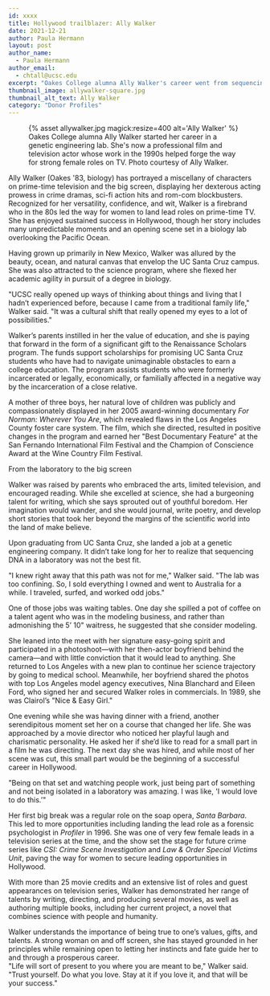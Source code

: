 ```yaml
---
id: xxxx
title: Hollywood trailblazer: Ally Walker
date: 2021-12-21
author: Paula Hermann
layout: post
author_name:
  - Paula Hermann
author_email:
  - chtall@ucsc.edu
excerpt: "Oakes College alumna Ally Walker's career went from sequencing genmoes to solving crimes on television."
thumbnail_image: allywalker-square.jpg
thumbnail_alt_text: Ally Walker
category: "Donor Profiles"
---
```

<figure class="inline-image right">
{% asset allywalker.jpg magick:resize=400 alt='Ally Walker' %}
<figcaption>Oakes College alumna Ally Walker started her career in a genetic engineering lab. She's now a professional film and television actor whose work in the 1990s helped forge the way for strong female roles on TV. Photo courtesy of Ally Walker. </figcaption></figure>

Ally Walker (Oakes '83, biology) has portrayed a miscellany of characters on prime-time television and the big screen, displaying her dexterous acting prowess in crime dramas, sci-fi action hits and rom-com blockbusters. Recognized for her versatility, confidence, and wit, Walker is a firebrand who in the 80s led the way for women to land lead roles on prime-time TV. She has enjoyed sustained success in Hollywood, though her story includes many unpredictable moments and an opening scene set in a biology lab overlooking the Pacific Ocean.
 
Having grown up primarily in New Mexico, Walker was allured by the beauty, ocean, and natural canvas that envelop the UC Santa Cruz campus. She was also attracted to the science program, where she flexed her academic agility in pursuit of a degree in biology. 
 
"UCSC really opened up ways of thinking about things and living that I hadn’t experienced before, because I came from a traditional family life," Walker said. "It was a cultural shift that really opened my eyes to a lot of possibilities."
 
Walker’s parents instilled in her the value of education, and she is paying that forward in the form of a significant gift to the Renaissance Scholars program. The funds support scholarships for promising UC Santa Cruz students who have had to navigate unimaginable obstacles to earn a college education. The program assists students who were formerly incarcerated or legally, economically, or familially affected in a negative way by the incarceration of a close relative. 
 
A mother of three boys, her natural love of children was publicly and compassionately displayed in her 2005 award-winning documentary <em>For Norman: Wherever You Are</em>, which revealed flaws in the Los Angeles County foster care system. The film, which she directed, resulted in positive changes in the program and earned her "Best Documentary Feature" at the San Fernando International Film Festival and the Champion of Conscience Award at the Wine Country Film Festival.
 
From the laboratory to the big screen
 
Walker was raised by parents who embraced the arts, limited television, and encouraged reading. While she excelled at science, she had a burgeoning talent for writing, which she says sprouted out of youthful boredom. Her imagination would wander, and she would journal, write poetry, and develop short stories that took her beyond the margins of the scientific world into the land of make believe.
 
Upon graduating from UC Santa Cruz, she landed a job at a genetic engineering company. It didn’t take long for her to realize that sequencing DNA in a laboratory was not the best fit. 
 
"I knew right away that this path was not for me," Walker said. "The lab was too confining. So, I sold everything I owned and went to Australia for a while. I traveled, surfed, and worked odd jobs." 
 
One of those jobs was waiting tables. One day she spilled a pot of coffee on a talent agent who was in the modeling business, and rather than admonishing the 5’ 10" waitress, he suggested that she consider modeling.  
 
She leaned into the meet with her signature easy-going spirit and participated in a photoshoot—with her then-actor boyfriend behind the camera—and with little conviction that it would lead to anything. She returned to Los Angeles with a new plan to continue her science trajectory by going to medical school. Meanwhile, her boyfriend shared the photos with top Los Angeles model agency executives, Nina Blanchard and Eileen Ford, who signed her and secured Walker roles in commercials. In 1989, she was Clairol’s "Nice & Easy Girl."
 
One evening while she was having dinner with a friend, another serendipitous moment set her on a course that changed her life. She was approached by a movie director who noticed her playful laugh and charismatic personality. He asked her if she’d like to read for a small part in a film he was directing. The next day she was hired, and while most of her scene was cut, this small part would be the beginning of a successful career in Hollywood. 
 
"Being on that set and watching people work, just being part of something and not being isolated in a laboratory was amazing. I was like, 'I would love to do this.’"
 
Her first big break was a regular role on the soap opera, <em>Santa Barbara</em>. This led to more opportunities including landing the lead role as a forensic psychologist in <em>Profiler</em> in 1996. She was one of very few female leads in a television series at the time, and the show set the stage for future crime series like <em>CSI: Crime Scene Investigation</em> and <em>Law & Order Special Victims Unit</em>, paving the way for women to secure leading opportunities in Hollywood.  
 
With more than 25 movie credits and an extensive list of roles and guest appearances on television series, Walker has demonstrated her range of talents by writing, directing, and producing several movies, as well as authoring multiple books, including her current project, a novel that combines science with people and humanity.
 
Walker understands the importance of being true to one’s values, gifts, and talents. A strong woman on and off screen, she has stayed grounded in her principles while remaining open to letting her instincts and fate guide her to and through a prosperous career.  
"Life will sort of present to you where you are meant to be," Walker said. "Trust yourself. Do what you love. Stay at it if you love it, and that will be your success." 
